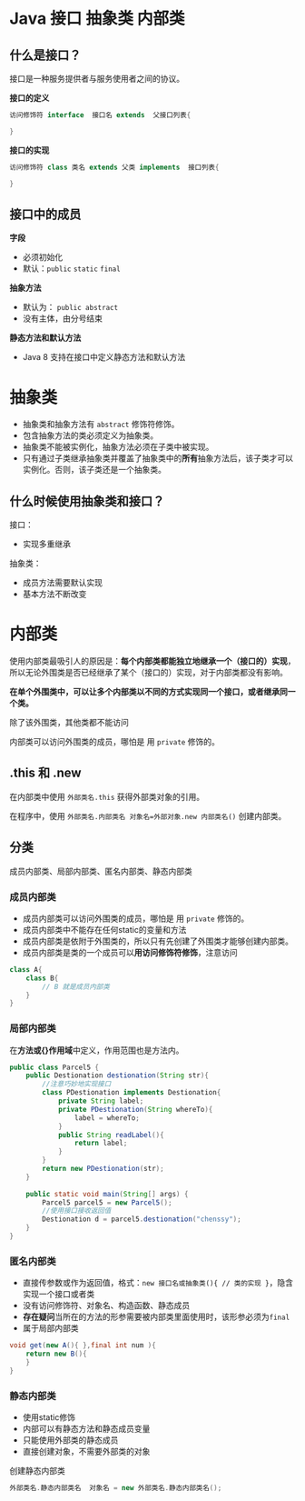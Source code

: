 # Java 接口 抽象类 内部类

## 什么是接口？
接口是一种服务提供者与服务使用者之间的协议。

**接口的定义**
```java
访问修饰符 interface  接口名 extends  父接口列表{

}
```

**接口的实现**

```java
访问修饰符 class 类名 extends 父类 implements  接口列表{

}

```
## 接口中的成员

**字段**
* 必须初始化
* 默认：`public` `static` `final`

**抽象方法**
* 默认为： `public abstract`
* 没有主体，由分号结束

**静态方法和默认方法**
* Java 8 支持在接口中定义静态方法和默认方法

# 抽象类
* 抽象类和抽象方法有 `abstract` 修饰符修饰。
* 包含抽象方法的类必须定义为抽象类。
* 抽象类不能被实例化，抽象方法必须在子类中被实现。
* 只有通过子类继承抽象类并覆盖了抽象类中的**所有**抽象方法后，该子类才可以实例化。否则，该子类还是一个抽象类。

## 什么时候使用抽象类和接口？
接口：
* 实现多重继承

抽象类：
* 成员方法需要默认实现
* 基本方法不断改变

# 内部类

使用内部类最吸引人的原因是：**每个内部类都能独立地继承一个（接口的）实现**，所以无论外围类是否已经继承了某个（接口的）实现，对于内部类都没有影响。

**在单个外围类中，可以让多个内部类以不同的方式实现同一个接口，或者继承同一个类。**

除了该外围类，其他类都不能访问

内部类可以访问外围类的成员，哪怕是 用 `private` 修饰的。

## .this 和 .new

在内部类中使用 `外部类名.this` 获得外部类对象的引用。

在程序中，使用 `外部类名.内部类名 对象名=外部对象.new 内部类名()` 创建内部类。

## 分类
成员内部类、局部内部类、匿名内部类、静态内部类
### 成员内部类

- 成员内部类可以访问外围类的成员，哪怕是 用 `private` 修饰的。
- 成员内部类中不能存在任何static的变量和方法
- 成员内部类是依附于外围类的，所以只有先创建了外围类才能够创建内部类。
- 成员内部类是类的一个成员可以**用访问修饰符修饰**，注意访问

```java
class A{
    class B{
        // B 就是成员内部类
    }
}
```
### 局部内部类

在**方法或{}作用域**中定义，作用范围也是方法内。

```java
public class Parcel5 {
    public Destionation destionation(String str){
        //注意巧妙地实现接口
        class PDestionation implements Destionation{
            private String label;
            private PDestionation(String whereTo){
                label = whereTo;
            }
            public String readLabel(){
                return label;
            }
        }
        return new PDestionation(str);
    }
    
    public static void main(String[] args) {
        Parcel5 parcel5 = new Parcel5();
        //使用接口接收返回值
        Destionation d = parcel5.destionation("chenssy");
    }
}
```
### 匿名内部类
- 直接传参数或作为返回值，格式：`new 接口名或抽象类(){ // 类的实现 }`，隐含实现一个接口或者类
- 没有访问修饰符、对象名、构造函数、静态成员
- **存在疑问**当所在的方法的形参需要被内部类里面使用时，该形参必须为`final`
- 属于局部内部类

```java
void get(new A(){ },final int num ){
    return new B(){
    }
}
```

### 静态内部类

- 使用static修饰
- 内部可以有静态方法和静态成员变量
- 只能使用外部类的静态成员
- 直接创建对象，不需要外部类的对象

创建静态内部类
```java
外部类名.静态内部类名  对象名 = new 外部类名.静态内部类名();
```